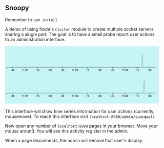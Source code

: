 Snoopy
------

Remember to `npm install`

A demo of using Node's `cluster` module to create multiple socket servers sharing a single port. The goal is to have a small probe report user actions to an administration interface. 

![Admin](admin.png)

This interface will show time series information for user actions (currently, mousemove). To reach this interface visit `localhost:8080/admin/spasquali`

Now open any number of `localhost:8080` pages in your browser. Move your mouse around. You will see this activity register in the admin. 

When a page disconnects, the admin will remove that user's display. 



